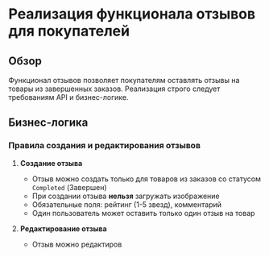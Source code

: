 # Реализация функционала отзывов для покупателей

## Обзор

Функционал отзывов позволяет покупателям оставлять отзывы на товары из завершенных заказов. Реализация строго следует требованиям API и бизнес-логике.

## Бизнес-логика

### Правила создания и редактирования отзывов

1. **Создание отзыва**
   - Отзыв можно создать только для товаров из заказов со статусом `Completed` (Завершен)
   - При создании отзыва **нельзя** загружать изображение
   - Обязательные поля: рейтинг (1-5 звезд), комментарий
   - Один пользователь может оставить только один отзыв на товар

2. **Редактирование отзыва**
   - Отзыв можно редактиров
